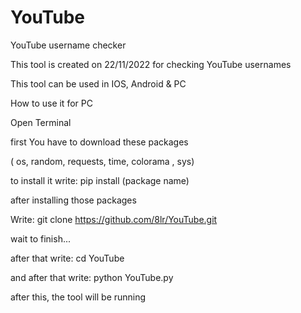 # YouTube
YouTube username checker

This tool is created on 22/11/2022 for checking YouTube usernames

This tool can be used in IOS, Android & PC

How to use it for PC

Open Terminal

first You have to download these packages 

( os, random, requests, time, colorama , sys)

to install it write: pip install (package name)


after installing those packages 

Write: git clone https://github.com/8lr/YouTube.git

wait to finish...

after that write: cd YouTube

 and after that write: python YouTube.py

after this, the tool will be running 
